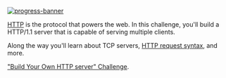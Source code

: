 [![progress-banner](https://backend.codecrafters.io/progress/http-server/1d399794-2ecf-4c3c-9c38-b1d84e7636ec)](https://app.codecrafters.io/users/codecrafters-bot?r=2qF)

[HTTP](https://en.wikipedia.org/wiki/Hypertext_Transfer_Protocol) is the
protocol that powers the web. In this challenge, you'll build a HTTP/1.1 server
that is capable of serving multiple clients.

Along the way you'll learn about TCP servers,
[HTTP request syntax](https://www.w3.org/Protocols/rfc2616/rfc2616-sec5.html),
and more.

["Build Your Own HTTP server" Challenge](https://app.codecrafters.io/courses/http-server/overview).


